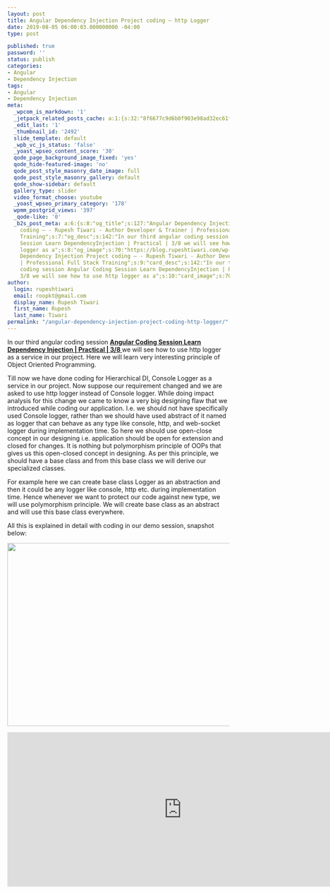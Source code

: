 ```yaml
---
layout: post
title: Angular Dependency Injection Project coding – http Logger
date: 2019-08-05 06:00:03.000000000 -04:00
type: post

published: true
password: ''
status: publish
categories:
- Angular
- Dependency Injection
tags:
- Angular
- Dependency Injection
meta:
  _wpcom_is_markdown: '1'
  _jetpack_related_posts_cache: a:1:{s:32:"8f6677c9d6b0f903e98ad32ec61f8deb";a:2:{s:7:"expires";i:1611615618;s:7:"payload";a:3:{i:0;a:1:{s:2:"id";i:2511;}i:1;a:1:{s:2:"id";i:2508;}i:2;a:1:{s:2:"id";i:2514;}}}}
  _edit_last: '1'
  _thumbnail_id: '2492'
  slide_template: default
  _wpb_vc_js_status: 'false'
  _yoast_wpseo_content_score: '30'
  qode_page_background_image_fixed: 'yes'
  qode_hide-featured-image: 'no'
  qode_post_style_masonry_date_image: full
  qode_post_style_masonry_gallery: default
  qode_show-sidebar: default
  gallery_type: slider
  video_format_choose: youtube
  _yoast_wpseo_primary_category: '178'
  wpmm_postgrid_views: '397'
  _qode-like: '0'
  _b2s_post_meta: a:6:{s:8:"og_title";s:127:"Angular Dependency Injection Project
    coding – - Rupesh Tiwari - Author Developer & Trainer | Professional Full Stack
    Training";s:7:"og_desc";s:142:"In our third angular coding session Angular Coding
    Session Learn DependencyInjection | Practical | 3/8 we will see how to use http
    logger as a";s:8:"og_image";s:70:"https://blog.rupeshtiwari.com/wp-content/uploads/2019/07/RUPESH-90.png";s:10:"card_title";s:127:"Angular
    Dependency Injection Project coding – - Rupesh Tiwari - Author Developer & Trainer
    | Professional Full Stack Training";s:9:"card_desc";s:142:"In our third angular
    coding session Angular Coding Session Learn DependencyInjection | Practical |
    3/8 we will see how to use http logger as a";s:10:"card_image";s:70:"https://blog.rupeshtiwari.com/wp-content/uploads/2019/07/RUPESH-90.png";}
author:
  login: rupeshtiwari
  email: roopkt@gmail.com
  display_name: Rupesh Tiwari
  first_name: Rupesh
  last_name: Tiwari
permalink: "/angular-dependency-injection-project-coding-http-logger/"
---
```

<p>In our third angular coding session <a href="https://www.youtube.com/watch?v=QzgnkJmIhyU&amp;list=PLZed_adPqIJrQ5uFoaQg8P_fDNGjpeSRH&amp;index=30" target="_blank" rel="noopener noreferrer"><strong>Angular Coding Session Learn Dependency Injection | Practical | 3/8 </strong></a>we will see how to use http logger as a service in our project. Here we will learn very interesting principle of Object Oriented Programming.</p>
<p>Till now we have done coding for Hierarchical DI, Console Logger as a service in our project. Now suppose our requirement changed and we are asked to use http logger instead of Console logger. While doing impact analysis for this change we came to know a very big designing flaw that we introduced while coding our application. I.e. we should not have specifically used Console logger, rather than we should have used abstract of it named as logger that can behave as any type like console, http, and web-socket logger during implementation time. So here we should use open-close concept in our designing i.e. application should be open for extension and closed for changes. It is nothing but polymorphism principle of OOPs that gives us this open-closed concept in designing. As per this principle, we should have a base class and from this base class we will derive our specialized classes.</p>
<p>For example here we can create base class Logger as an abstraction and then it could be any logger like console, http etc. during implementation time. Hence whenever we want to protect our code against new type, we will use polymorphism principle. We will create base class as an abstract and will use this base class everywhere.</p>
<p>All this is explained in detail with coding in our demo session, snapshot below:</p>
<p><img class="alignnone size-full wp-image-2503" src="{{ site.baseurl }}/assets/2019/08/DI_Coding_3.png" alt="" width="790" height="415" /></p>
<p><iframe src="https://www.youtube.com/embed/QzgnkJmIhyU" width="790" height="350" frameborder="0" allowfullscreen="allowfullscreen"><span data-mce-type="bookmark" style="display: inline-block; width: 0px; overflow: hidden; line-height: 0;" class="mce_SELRES_start">﻿</span></iframe></p>
